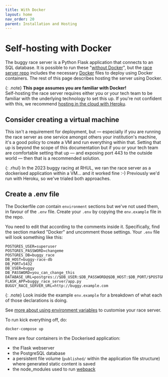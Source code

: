 ```yaml
---
title: With Docker
layout: home
nav_order: 20
parent: Installation and Hosting
---
```



# Self-hosting with Docker

The buggy race server is a Python Flask application that connects to an SQL
database. It is possible to run these "[without Docker](bnarewithout-docker)",
but the [race server repo](https://github.com/buggyrace/buggy-race-server)
includes the necessary [Docker](https://www.docker.com) files to deploy using
Docker containers. The rest of this page describes hosting the server using
Docker.

{: .note}
**This page assumes you are familiar with Docker!**  
Self-hosting the race server requires either you or your tech team to be
familiar with the underlying technology to set this up. If you're not
confident with this, we recommend [hosting in the cloud with Heroku](heroku).

## Consider creating a virtual machine

This isn't a requirement for deployment, but — especially if you are running
the race server as one service amongst others your institution's machine, it's
a good policy to create a VM and run everything within that. Setting that up
is beyond the scope of this documentation but if you or your tech team are
comfortable setting that up — and exposing port 443 to the outside world —
then that is a recommended solution.

{: .rhul}
In the 2023 buggy racing at RHUL, we ran the race server as a dockerised
application within a VM... and it worked fine :-)  Previously we'd run with
Heroku, so we've trialed both approaches.

## Create a .env file

The Dockerfile _can_ contain `environment` sections but we've not used them,
in favour of the `.env` file. Create your `.env` by copying the `env.example`
file in the repo.

You need to edit that according to the comments inside it. Specifically,
find the section marked "Docker" and uncomment those settings. Your `.env`
file will look something like this:

```
POSTGRES_USER=superuser
POSTGRES_PASSWORD=changeme
POSTGRES_DB=buggy_race
DB_HOST=buggy-race-db
DB_PORT=5432
DB_USER=buggy
DB_PASSWORD=you_can_change_this
DATABASE_URL=postgres://$DB_USER:$DB_PASSWORD@$DB_HOST:$DB_PORT/$POSTGRES_DB
FLASK_APP=buggy_race_server/app.py
BUGGY_RACE_SERVER_URL=http://buggy.example.com
```

{: .note}
Look inside the example `env.example` for a breakdown of what each of those
declarations is doing.

See [more about using environment variables](../customising/env) to customise
your race server.

To run kick everything off, do:

    docker-compose up

There are four containers in the Dockerised application:

* the Flask webserver
* the PostgreSQL database
* a persistent file volume (`published/` within the application file structure)
  where generated static content is saved
* the node_modules used to run [webpack](https://webpack.js.org)




